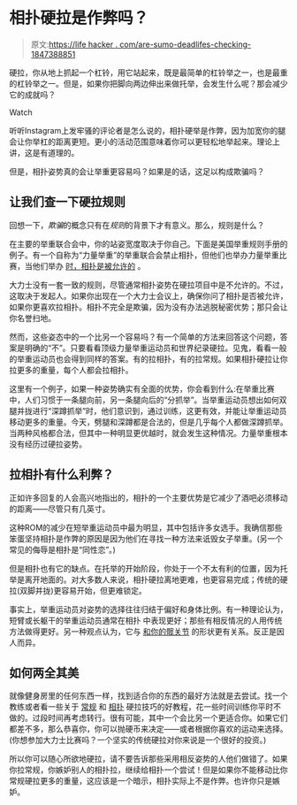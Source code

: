 # 相扑硬拉是作弊吗？

> 原文:[https://life hacker . com/are-sumo-deadlifes-checking-1847388851](https://lifehacker.com/are-sumo-deadlifts-cheating-1847388851)

硬拉，你从地上抓起一个杠铃，用它站起来，既是最简单的杠铃举之一，也是最重的杠铃举之一。但是，如果你把脚向两边伸出来做托举，会发生什么呢？那会减少它的成就吗？

Watch

听听Instagram上发牢骚的评论者是怎么说的，相扑硬举是作弊，因为加宽你的腿会让你举杠的距离更短。更小的活动范围意味着你可以更轻松地举起来。理论上讲，这是有道理的。

但是，相扑姿势真的会让举重更容易吗？如果是的话，这足以构成欺骗吗？

## 让我们查一下硬拉规则

回想一下，*欺骗*的概念只有在*规则*的背景下才有意义。那么，规则是什么？

在主要的举重联合会中，你的站姿宽度取决于你自己。下面是美国举重规则手册的例子。有一个自称为“力量举重”的举重联合会禁止相扑，但他们也举办力量举重比赛，当他们举办 [时，相扑是被允许的](https://usstrengthlifting.com/events/summer-challenge/) 。

大力士没有一套一致的规则，尽管通常相扑姿势在硬拉项目中是不允许的。不过，这取决于发起人。如果你出现在一个大力士会议上，确保你问了相扑是否被允许，如果你更喜欢拉相扑。相扑不完全是欺骗，因为没有办法逃脱秘密优势；那只会让你名誉扫地。

然而，这些姿态中的一个比另一个容易吗？有一个简单的方法来回答这个问题，答案是明确的“不”。只要看看顶级力量举重运动员和世界纪录硬拉。见鬼，看看一般的举重运动员也会得到同样的答案。有的拉相扑，有的拉常规。如果相扑硬拉让你拉更多的重量，每个人都会拉相扑。

这里有一个例子，如果一种姿势确实有全面的优势，你会看到什么:在举重比赛中，人们习惯于一条腿向前，另一条腿向后的“分抓举”。当举重运动员想出如何双腿并拢进行“深蹲抓举”时，他们意识到，通过训练，这更有效，并能让举重运动员移动更多的重量。今天，劈腿和深蹲都是合法的，但是几乎每个人都做深蹲抓举。当两种风格都合法，但其中一种明显更优越时，就会发生这种情况。力量举重根本没有经历过硬拉姿势。

## 拉相扑有什么利弊？

正如许多回复的人会高兴地指出的，相扑的一个主要优势是它减少了酒吧必须移动的距离——尽管只有几英寸。

这种ROM的减少在短举重运动员中最为明显，其中包括许多女选手。我确信那些笨蛋坚持相扑是作弊的原因是因为他们在寻找一种方法来诋毁女子举重。(另一个常见的侮辱是相扑是“同性恋”。)

但是相扑也有它的缺点。在托举的开始阶段，你处于一个不太有利的位置，因为托举是离开地面的。对大多数人来说，相扑硬拉离地更难，也更容易完成；传统的硬拉(双脚并拢)更容易开始，但更难锁定。

事实上，举重运动员对姿势的选择往往归结于偏好和身体比例。有一种理论认为，短臂或长躯干的举重运动员通常在相扑 中表现更好；那些有相反情况的人用传统方法做得更好。另一种观点认为，它与 [和你的髋关节](https://www.strongerbyscience.com/should-you-deadlift-conventional-or-sumo/) 的形状更有关系。反正是因人而异。

## 如何两全其美

就像健身房里的任何东西一样，找到适合你的东西的最好方法就是去尝试。找一个教练或者看一些关于 [常规](https://www.jtsstrength.com/pillars-deadlift-technique/) 和 [相扑](https://www.jtsstrength.com/pillars-of-sumo-deadlift/) 硬拉技巧的好教程，花一些时间训练你平时不做的。过段时间再考虑转行。很有可能，其中一个会比另一个更适合你。如果它们都差不多，那么恭喜你，你可以抛硬币来决定——或者根据你喜欢的运动来选择。(你想参加大力士比赛吗？一个坚实的传统硬拉对你来说是一个很好的投资。)

所以你可以随心所欲地硬拉，请不要告诉那些采用相反姿势的人他们做错了。如果你拉常规，你嫉妒别人的相扑拉，继续给相扑一个尝试！但是如果你不能移动比你常规硬拉更多的重量，这应该是一个暗示，相扑实际上不是作弊。也许你只是嫉妒。